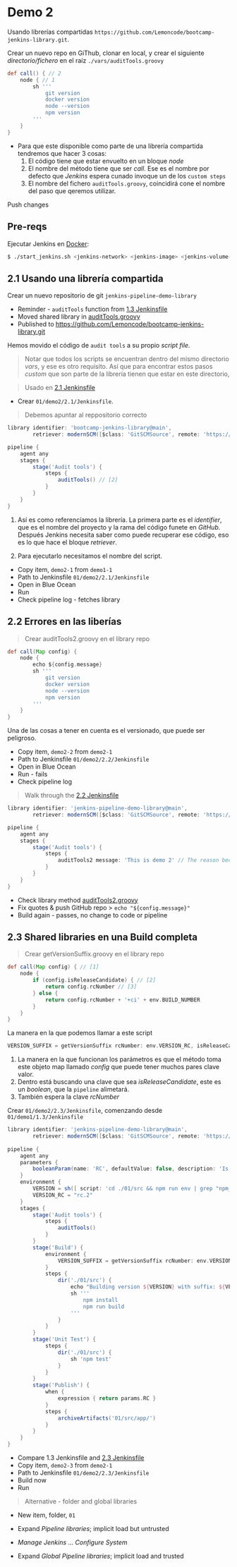 # Demo 2

Usando librerías compartidas `https://github.com/Lemoncode/bootcamp-jenkins-library.git`.

Crear un nuevo repo en GiThub, clonar en local, y crear el siguiente _directorio/fichero_ en el raíz `./vars/auditTools.groovy`

```groovy
def call() { // 2
    node { // 1
        sh '''
            git version
            docker version
            node --version
            npm version
        '''   
    }
}
```

* Para que este disponible como parte de una librería compartida tendremos que hacer 3 cosas:
    1. El código tiene que estar envuelto en un bloque _node_
    2. El nombre del método tiene que ser _call_. Ese es el nombre por defecto que _Jenkins_ espera cunado invoque un de los `custom steps` 
    3. El nombre del fichero `auditTools.groovy`, coincidirá cone el nombre del paso que qeremos utilizar.

Push changes

## Pre-reqs

Ejecutar Jenkins en [Docker](https://www.docker.com/products/docker-desktop):

```bash
$ ./start_jenkins.sh <jenkins-network> <jenkins-image> <jenkins-volume-certs> <jenkins-volume-data>
```

## 2.1 Usando una librería compartida

Crear un nuevo repositorio de git `jenkins-pipeline-demo-library`

- Reminder - `auditTools` function from [1.3 Jenkinsfile](../demo1/1.3/Jenkinsfile)
- Moved shared library in [auditTools.groovy](../shared-library/vars/auditTools.groovy)
- Published to https://github.com/Lemoncode/bootcamp-jenkins-library.git

Hemos movido el código de `audit tools` a su propio _script file_.


> Notar que todos los scripts se encuentran dentro del mismo directorio _vars_, y ese es otro requisito. Así que para encontrar estos pasos _custom_ que son parte de la librería tienen que estar en este directorio,

> Usado en [2.1 Jenkinsfile](./01/demo2/2.1/Jenkinsfile)

* Crear `01/demo2/2.1/Jenkinsfile`. 

> Debemos apuntar al reppositorio correcto

```groovy
library identifier: 'bootcamp-jenkins-library@main',
        retriever: modernSCM([$class: 'GitSCMSource', remote: 'https://github.com/Lemoncode/bootcamp-jenkins-library.git']) // [1]

pipeline {
    agent any
    stages {
        stage('Audit tools') {
            steps {
                auditTools() // [2]
            }
        }
    }
}
```

1. Así es como referencíamos la librería. La primera parte es el _identifier_, que es el nombre del proyecto y la rama del código funete en _GitHub_. Después Jenkins necesita saber como puede recuperar ese código, eso es lo que hace el bloque _retriever_.

2. Para ejecutarlo necesitamos el nombre del script.

- Copy item, `demo2-1` from `demo1-1`
- Path to Jenkinsfile `01/demo2/2.1/Jenkinsfile`
- Open in Blue Ocean
- Run
- Check pipeline log - fetches library

## 2.2 Errores en las liberías

> Crear auditTools2.groovy en el library repo

```groovy
def call(Map config) {
    node {
        echo ${config.message}
        sh '''
            git version
            docker version
            node --version
            npm version
        '''   
    }
}
```

Una de las cosas a tener en cuenta es el versionado, que puede ser peligroso.

- Copy item, `demo2-2` from `demo2-1`
- Path to Jenkinsfile `01/demo2/2.2/Jenkinsfile`
- Open in Blue Ocean
- Run - fails
- Check pipeline log

> Walk through the [2.2 Jenkinsfile](./01/demo2/2.2/Jenkinsfile)

```groovy
library identifier: 'jenkins-pipeline-demo-library@main',
        retriever: modernSCM([$class: 'GitSCMSource', remote: 'https://github.com/Lemoncode/bootcamp-jenkins-library.git'])

pipeline {
    agent any
    stages {
        stage('Audit tools') {
            steps {
                auditTools2 message: 'This is demo 2' // The reason because is not working it's because echoing a message need double quotes
            }
        }
    }
}
```

- Check library method [auditTools2.groovy](../shared-library/vars/auditTools2.groovy)
- Fix quotes & push GitHub repo > `echo "${config.message}"`
- Build again - passes, no change to code or pipeline

## 2.3 Shared libraries en una Build completa

> Crear getVersionSuffix.groovy en el library repo

```groovy
def call(Map config) { // [1]
    node {
        if (config.isReleaseCandidate) { // [2]
            return config.rcNumber // [3]
        } else {
            return config.rcNumber + '+ci' + env.BUILD_NUMBER
        }
    }
}
```

La manera en la que podemos llamar a este script

```groovy
VERSION_SUFFIX = getVersionSuffix rcNumber: env.VERSION_RC, isReleaseCandidate: params.RC
```

1. La manera en la que funcionan los parámetros es que el método toma este objeto map llamado _config_ que puede tener muchos pares clave valor.
2. Dentro está buscando una clave que sea _isReleaseCandidate_, este es un _boolean_, que la `pipeline` alimetará. 
3. También espera la clave _rcNumber_


Crear `01/demo2/2.3/Jenkinsfile`, comenzando desde `01/demo1/1.3/Jenkinsfile`

```groovy
library identifier: 'jenkins-pipeline-demo-library@main',
        retriever: modernSCM([$class: 'GitSCMSource', remote: 'https://github.com/Lemoncode/bootcamp-jenkins-library.git'])
        
pipeline {
    agent any
    parameters {
        booleanParam(name: 'RC', defaultValue: false, description: 'Is this a Release Candidate?')
    }
    environment {
        VERSION = sh([ script: 'cd ./01/src && npm run env | grep "npm_package_version"', returnStdout: true ]).trim()
        VERSION_RC = "rc.2"
    }
    stages {
        stage('Audit tools') {
            steps {
                auditTools()
            }
        }
        stage('Build') {
            environment {
                VERSION_SUFFIX = getVersionSuffix rcNumber: env.VERSION_RC, isRealeaseCandidate: params.RC
            }
            steps { 
                dir('./01/src') {
                    echo "Building version ${VERSION} with suffix: ${VERSION_SUFFIX}"
                    sh '''
                        npm install
                        npm run build
                    '''
                }
            }
        }
        stage('Unit Test') {
            steps {
                dir('./01/src') {
                    sh 'npm test'
                }
            }
        }
        stage('Publish') {
            when {
                expression { return params.RC }
            }
            steps {
                archiveArtifacts('01/src/app/')
            }
        }
    }
}
```

- Compare 1.3 Jenkinsfile and [2.3 Jenkinsfile](./01/demo2/2.3/Jenkinsfile)
- Copy item, `demo2-3` from `demo2-1`
- Path to Jenkinsfile `01/demo2/2.3/Jenkinsfile`
- Build now
- Run

> Alternative - folder and global libraries

- New item, folder, `01`
- Expand _Pipeline libraries_; implicit load but untrusted

- _Manage Jenkins_ ... _Configure System_
- Expand _Global Pipeline libraries_; implicit load and trusted

